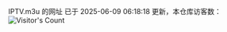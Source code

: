 IPTV.m3u 的网址 已于 2025-06-09 06:18:18 更新，本仓库访客数：![Visitor's Count](https://profile-counter.glitch.me/hero1898_tv/count.svg)
